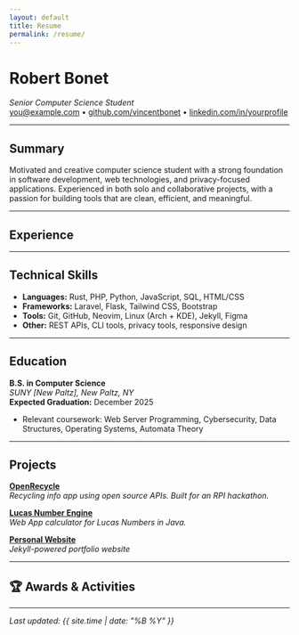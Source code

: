 ```yaml
---
layout: default
title: Resume
permalink: /resume/
---
```


# Robert Bonet  
_Senior Computer Science Student_  
[you@example.com](mailto:you@example.com) • [github.com/vincentbonet](https://github.com/vincentboonet) • [linkedin.com/in/yourprofile](https://linkedin.com/in/yourprofile)

---

## Summary

Motivated and creative computer science student with a strong foundation in software development, web technologies, and privacy-focused applications. Experienced in both solo and collaborative projects, with a passion for building tools that are clean, efficient, and meaningful.

---

## Experience
---

## Technical Skills

- **Languages:** Rust, PHP, Python, JavaScript, SQL, HTML/CSS  
- **Frameworks:** Laravel, Flask, Tailwind CSS, Bootstrap  
- **Tools:** Git, GitHub, Neovim, Linux (Arch + KDE), Jekyll, Figma  
- **Other:** REST APIs, CLI tools, privacy tools, responsive design

---

##  Education

**B.S. in Computer Science**  
_SUNY [New Paltz], New Paltz, NY_  
**Expected Graduation:** December 2025  
- Relevant coursework: Web Server Programming, Cybersecurity, Data Structures, Operating Systems, Automata Theory

---

##  Projects

**[OpenRecycle](https://github.com/Nerkled/OpenRecycle)**  
_Recycling info app using open source APIs. Built for an RPI hackathon._

**[Lucas Number Engine](https://github.com/Nerkled/SEProject)**  
_Web App calculator for Lucas Numbers in Java._

**[Personal Website](https://github.com/vincentbonet/personalwebsite)**  
_Jekyll-powered portfolio website_

---

## 🏆 Awards & Activities

---

_Last updated: {{ site.time | date: "%B %Y" }}_
